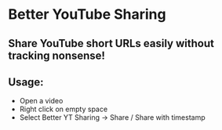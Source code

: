 # Better YouTube Sharing
## Share YouTube short URLs easily without tracking nonsense!

## Usage:
- Open a video
- Right click on empty space
- Select Better YT Sharing -> Share / Share with timestamp
